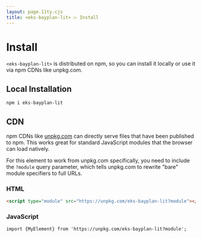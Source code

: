 ```yaml
---
layout: page.11ty.cjs
title: <eks-bayplan-lit> ⌲ Install
---
```


# Install

`<eks-bayplan-lit>` is distributed on npm, so you can install it locally or use it via npm CDNs like unpkg.com.

## Local Installation

```bash
npm i eks-bayplan-lit
```

## CDN

npm CDNs like [unpkg.com]() can directly serve files that have been published to npm. This works great for standard JavaScript modules that the browser can load natively.

For this element to work from unpkg.com specifically, you need to include the `?module` query parameter, which tells unpkg.com to rewrite "bare" module specifiers to full URLs.

### HTML

```html
<script type="module" src="https://unpkg.com/eks-bayplan-lit?module"></script>
```

### JavaScript

```html
import {MyElement} from 'https://unpkg.com/eks-bayplan-lit?module';
```
